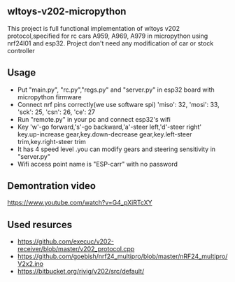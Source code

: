 ## wltoys-v202-micropython

This  project is full functional implementation of wltoys v202 protocol,specified for rc cars A959, A969, A979 in micropython using nrf24l01 and  esp32.
Project don't need any modification of car or stock controller


## Usage
- Put "main.py", "rc.py","regs.py" and "server.py" in esp32 board with micropython firmware
- Connect nrf pins correctly(we use software spi) 'miso': 32, 'mosi': 33, 'sck': 25, 'csn': 26, 'ce': 27
- Run "remote.py" in your pc and connect esp32's wifi
- Key 'w'-go forward,'s'-go backward,'a'-steer left,'d'-steer right'
    </br>key.up-increase gear,key.down-decrease gear,key.left-steer trim,key.right-steer trim
- It has 4 speed level .you can modify gears and steering sensitivity in "server.py" 
- Wifi access point name is "ESP-carr" with no password


## Demontration video 
https://www.youtube.com/watch?v=G4_pXiRTcXY

## Used resurces 
 - https://github.com/execuc/v202-receiver/blob/master/v202_protocol.cpp
 - https://github.com/goebish/nrf24_multipro/blob/master/nRF24_multipro/V2x2.ino
 - https://bitbucket.org/rivig/v202/src/default/

